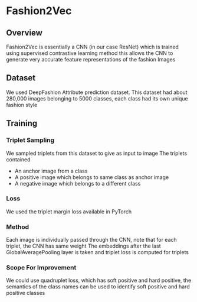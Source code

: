 # Fashion2Vec 


## Overview

Fashion2Vec is essentially a CNN (in our case ResNet) which is trained using supervised contrastive learning method
this allows the CNN to generate very accurate feature representations of the fashion Images

## Dataset

We used DeepFashion Attribute prediction dataset. This dataset had about 280,000 images belonging to 5000 classes, each class had its own unique fashion style

## Training

### Triplet Sampling

We sampled triplets from this dataset to give as input to image
The triplets contained 
- An anchor image from a class
- A positive image which belongs to same class as anchor image 
- A negative image which belongs to a different class

### Loss 

We used the triplet margin loss available in PyTorch

### Method

Each image is individually passed through the CNN, note that for each triplet, the CNN has same weight
The embeddings after the last GlobalAveragePooling layer is taken and triplet loss is computed for triplets

### Scope For Improvement

We could use quadruplet loss, which has soft positive and hard positive, the semantics of the class names can be used to identify soft positive and hard positive classes